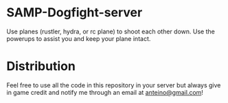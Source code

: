 # SAMP-Dogfight-server
Use planes (rustler, hydra, or rc plane) to shoot each other down. Use the powerups to assist you and keep your plane intact.

# Distribution
Feel free to use all the code in this repository in your server but always give in game credit and notify me through an email at anteino@gmail.com!
